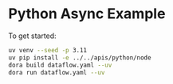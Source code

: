 # Python Async Example

To get started:

```bash
uv venv --seed -p 3.11
uv pip install -e ../../apis/python/node
dora build dataflow.yaml --uv
dora run dataflow.yaml --uv
```
